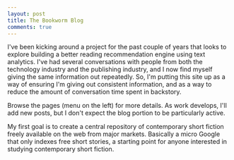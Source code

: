 ```yaml
---
layout: post
title: The Bookworm Blog
comments: true
---
```


I've been kicking around a project for the past couple of years that looks to explore building a better reading recommendation engine using text analytics. I've had several conversations with people from both the technology industry and the publishing industry, and I now find myself giving the same information out repeatedly. So, I'm putting this site up as a way of ensuring I'm giving out consistent information, and as a way to reduce the amount of conversation time spent in backstory.

Browse the pages (menu on the left) for more details. As work develops, I'll add new posts, but I don't expect the blog portion to be particularly active.

My first goal is to create a central repository of contemporary short fiction freely available on the web from major markets. Basically a micro Google that only indexes free short stories, a starting point for anyone interested in studying contemporary short fiction.